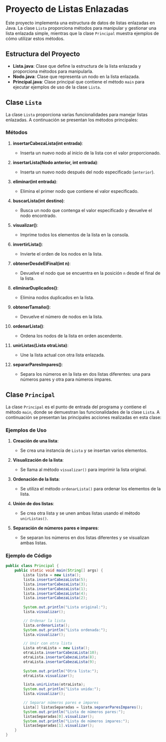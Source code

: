 # Proyecto de Listas Enlazadas

Este proyecto implementa una estructura de datos de listas enlazadas en Java. La clase `Lista`  proporciona métodos para manipular y gestionar una lista enlazada simple, mientras que la clase `Principal` muestra ejemplos de cómo utilizar estos métodos.

## Estructura del Proyecto

- **Lista.java**: Clase que define la estructura de la lista enlazada y proporciona métodos para manipularla.
- **Nodo.java**: Clase que representa un nodo en la lista enlazada.
- **Principal.java**: Clase principal que contiene el método `main` para ejecutar ejemplos de uso de la clase `Lista`.

## Clase `Lista`

La clase `Lista` proporciona varias funcionalidades para manejar listas enlazadas. A continuación se presentan los métodos principales:

### Métodos

1. **insertarCabezaLista(int entrada)**:
   - Inserta un nuevo nodo al inicio de la lista con el valor proporcionado.

2. **insertarLista(Nodo anterior, int entrada)**:
   - Inserta un nuevo nodo después del nodo especificado (`anterior`).

3. **eliminar(int entrada)**:
   - Elimina el primer nodo que contiene el valor especificado.

4. **buscarLista(int destino)**:
   - Busca un nodo que contenga el valor especificado y devuelve el nodo encontrado.

5. **visualizar()**:
   - Imprime todos los elementos de la lista en la consola.

6. **invertirLista()**:
   - Invierte el orden de los nodos en la lista.

7. **obtenerDesdeElFinal(int n)**:
   - Devuelve el nodo que se encuentra en la posición `n` desde el final de la lista.

8. **eliminarDuplicados()**:
   - Elimina nodos duplicados en la lista.

9. **obtenerTamaño()**:
   - Devuelve el número de nodos en la lista.

10. **ordenarLista()**:
    - Ordena los nodos de la lista en orden ascendente.

11. **unirListas(Lista otraLista)**:
    - Une la lista actual con otra lista enlazada.

12. **separarParesImpares()**:
    - Separa los números en la lista en dos listas diferentes: una para números pares y otra para números impares.

## Clase `Principal`

La clase `Principal` es el punto de entrada del programa y contiene el método `main`, donde se demuestran las funcionalidades de la clase `Lista`. A continuación se presentan las principales acciones realizadas en esta clase:

### Ejemplos de Uso

1. **Creación de una lista**:
   - Se crea una instancia de `Lista` y se insertan varios elementos.

2. **Visualización de la lista**:
   - Se llama al método `visualizar()` para imprimir la lista original.

3. **Ordenación de la lista**:
   - Se utiliza el método `ordenarLista()` para ordenar los elementos de la lista.

4. **Unión de dos listas**:
   - Se crea otra lista y se unen ambas listas usando el método `unirListas()`.

5. **Separación de números pares e impares**:
   - Se separan los números en dos listas diferentes y se visualizan ambas listas.

### Ejemplo de Código

```java
public class Principal {
    public static void main(String[] args) {
        Lista lista = new Lista();
        lista.insertarCabezaLista(5);
        lista.insertarCabezaLista(3);
        lista.insertarCabezaLista(1);
        lista.insertarCabezaLista(4);
        lista.insertarCabezaLista(2);
        
        System.out.println("Lista original:");
        lista.visualizar();

        // Ordenar la lista
        lista.ordenarLista();
        System.out.println("Lista ordenada:");
        lista.visualizar();

        // Unir con otra lista
        Lista otraLista = new Lista();
        otraLista.insertarCabezaLista(10);
        otraLista.insertarCabezaLista(8);
        otraLista.insertarCabezaLista(9);
        
        System.out.println("Otra lista:");
        otraLista.visualizar();

        lista.unirListas(otraLista);
        System.out.println("Lista unida:");
        lista.visualizar();

        // Separar números pares e impares
        Lista[] listasSeparadas = lista.separarParesImpares();
        System.out.println("Lista de números pares:");
        listasSeparadas[0].visualizar();
        System.out.println("Lista de números impares:");
        listasSeparadas[1].visualizar();
    }
}
